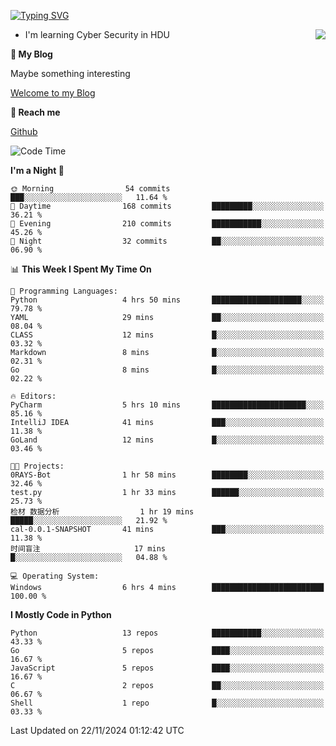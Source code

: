 [![Typing SVG](https://readme-typing-svg.herokuapp.com?font=Fira+Code&pause=1000&random=false&width=450&height=60&lines=Hello+%F0%9F%91%8B%F0%9F%8F%BB;I'm+JBNRZ)](https://git.io/typing-svg)

<a href="#">
  <img align="right" src="https://github-readme-stats.vercel.app/api?username=JBNRZ&show_icons=true&bg_color=15,f2f7fd,E0EAFC" />
</a>

- I'm learning Cyber Security in HDU

 **🌱 My Blog**

Maybe something interesting

[Welcome to my Blog](https://jbnrz.com.cn/)

 **💬 Reach me** 

[Github](https://github.com/JBNRZ)


<!--START_SECTION:waka-->
![Code Time](http://img.shields.io/badge/Code%20Time-752%20hrs%2013%20mins-blue)

**I'm a Night 🦉** 

```text
🌞 Morning                54 commits          ███░░░░░░░░░░░░░░░░░░░░░░   11.64 % 
🌆 Daytime                168 commits         █████████░░░░░░░░░░░░░░░░   36.21 % 
🌃 Evening                210 commits         ███████████░░░░░░░░░░░░░░   45.26 % 
🌙 Night                  32 commits          ██░░░░░░░░░░░░░░░░░░░░░░░   06.90 % 
```


📊 **This Week I Spent My Time On** 

```text
💬 Programming Languages: 
Python                   4 hrs 50 mins       ████████████████████░░░░░   79.78 % 
YAML                     29 mins             ██░░░░░░░░░░░░░░░░░░░░░░░   08.04 % 
CLASS                    12 mins             █░░░░░░░░░░░░░░░░░░░░░░░░   03.32 % 
Markdown                 8 mins              █░░░░░░░░░░░░░░░░░░░░░░░░   02.31 % 
Go                       8 mins              █░░░░░░░░░░░░░░░░░░░░░░░░   02.22 % 

🔥 Editors: 
PyCharm                  5 hrs 10 mins       █████████████████████░░░░   85.16 % 
IntelliJ IDEA            41 mins             ███░░░░░░░░░░░░░░░░░░░░░░   11.38 % 
GoLand                   12 mins             █░░░░░░░░░░░░░░░░░░░░░░░░   03.46 % 

🐱‍💻 Projects: 
0RAYS-Bot                1 hr 58 mins        ████████░░░░░░░░░░░░░░░░░   32.46 % 
test.py                  1 hr 33 mins        ██████░░░░░░░░░░░░░░░░░░░   25.73 % 
检材 数据分析                  1 hr 19 mins        █████░░░░░░░░░░░░░░░░░░░░   21.92 % 
cal-0.0.1-SNAPSHOT       41 mins             ███░░░░░░░░░░░░░░░░░░░░░░   11.38 % 
时间盲注                     17 mins             █░░░░░░░░░░░░░░░░░░░░░░░░   04.88 % 

💻 Operating System: 
Windows                  6 hrs 4 mins        █████████████████████████   100.00 % 
```

**I Mostly Code in Python** 

```text
Python                   13 repos            ███████████░░░░░░░░░░░░░░   43.33 % 
Go                       5 repos             ████░░░░░░░░░░░░░░░░░░░░░   16.67 % 
JavaScript               5 repos             ████░░░░░░░░░░░░░░░░░░░░░   16.67 % 
C                        2 repos             ██░░░░░░░░░░░░░░░░░░░░░░░   06.67 % 
Shell                    1 repo              █░░░░░░░░░░░░░░░░░░░░░░░░   03.33 % 
```




 Last Updated on 22/11/2024 01:12:42 UTC
<!--END_SECTION:waka-->
